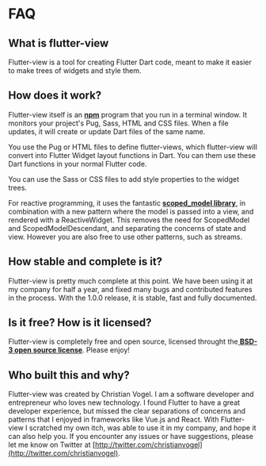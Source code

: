 # FAQ

## What is flutter-view

Flutter-view is a tool for creating Flutter Dart code, meant to make it easier to make trees of widgets and style them.

## How does it work?

Flutter-view itself is an [**npm**](https://www.npmjs.com) program that you run in a terminal window. It monitors your project's Pug, Sass, HTML and CSS files. When a file updates, it will create or update Dart files of the same name.

You use the Pug or HTML files to define flutter-views, which flutter-view will convert into Flutter Widget layout functions in Dart. You can them use these Dart functions in your normal Flutter code.

You can use the Sass or CSS files to add style properties to the widget trees.

For reactive programming, it uses the fantastic [**scoped\_model library**](https://pub.dartlang.org/packages/scoped_model), in combination with a new pattern where the model is passed into a view, and rendered with a ReactiveWidget. This removes the need for ScopedModel and ScopedModelDescendant, and separating the concerns of state and view. However you are also free to use other patterns, such as streams.

## How stable and complete is it?

Flutter-view is pretty much complete at this point. We have been using it at my company for half a year, and fixed many bugs and contributed features in the process. With the 1.0.0 release, it is stable, fast and fully documented.

## Is it free? How is it licensed?

Flutter-view is completely free and open source, licensed throught the[ **BSD-3 open source license**](https://github.com/flutter-view/flutter-view/blob/master/LICENSE). Please enjoy!

## Who built this and why?

Flutter-view was created by Christian Vogel. I am a software developer and entrepreneur who loves new technology. I found Flutter to have a great developer experience, but missed the clear separations of concerns and patterns that I enjoyed in frameworks like Vue.js and React. With Flutter-view I scratched my own itch, was able to use it in my company, and hope it can also help you. If you encounter any issues or have suggestions, please let me know on Twitter at [http://twitter.com/christianvogel](http://twitter.com/christianvogel).

